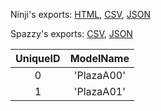 Ninji's exports: [HTML](https://wuffs.org/acnh/bcsv_160/html/EventPlazaGround.html), [CSV](https://wuffs.org/acnh/bcsv_160/csv/EventPlazaGround.csv), [JSON](https://wuffs.org/acnh/bcsv_160/json/EventPlazaGround.json)

Spazzy's exports: [CSV](https://github.com/McSpazzy/acnh-csv/blob/master/EventPlazaGround.csv), [JSON](https://github.com/McSpazzy/acnh-json/blob/master/EventPlazaGround.json)

| UniqueID | ModelName |
|:--:|:--:|
| 0 | 'PlazaA00' | 
| 1 | 'PlazaA01' | 
